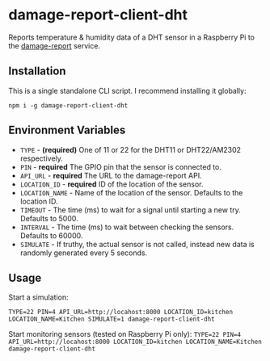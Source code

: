 # damage-report-client-dht
Reports temperature &amp; humidity data of a DHT sensor in a Raspberry Pi to the
[damage-report](https://github.com/Rekhyt/damage-report) service.

## Installation
This is a single standalone CLI script. I recommend installing it globally:

`npm i -g damage-report-client-dht`

## Environment Variables
* `TYPE` - **(required)** One of 11 or 22 for the DHT11 or DHT22/AM2302 respectively.
* `PIN` - **required** The GPIO pin that the sensor is connected to.
* `API_URL` - **required** The URL to the damage-report API.
* `LOCATION_ID` - **required** ID of the location of the sensor.
* `LOCATION_NAME` -  Name of the location of the sensor. Defaults to the location ID.
* `TIMEOUT` - The time (ms) to wait for a signal until starting a new try. Defaults to 5000.
* `INTERVAL` - The time (ms) to wait between checking the sensors. Defaults to 60000.
* `SIMULATE` - If truthy, the actual sensor is not called, instead new data is randomly generated every 5 seconds.

## Usage
Start a simulation:

`TYPE=22 PIN=4 API_URL=http://locahost:8000 LOCATION_ID=kitchen LOCATION_NAME=Kitchen SIMULATE=1 damage-report-client-dht`

Start monitoring sensors (tested on Raspberry Pi only):
`TYPE=22 PIN=4 API_URL=http://locahost:8000 LOCATION_ID=kitchen LOCATION_NAME=Kitchen damage-report-client-dht`